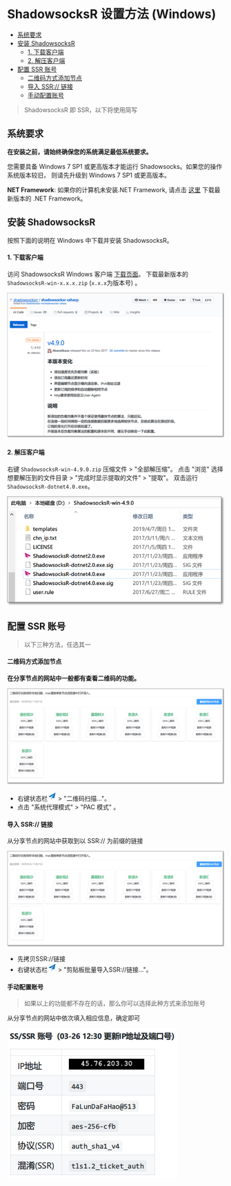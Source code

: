 # ShadowsocksR 设置方法 (Windows)

- [系统要求](#系统要求)
- [安装 ShadowsocksR](#安装-shadowsocksr)
	- [1. 下载客户端](#1-下载客户端)
	- [2. 解压客户端](#2-解压客户端)
- [配置 SSR 账号](#配置-ssr-账号)
	- [二维码方式添加节点](#二维码方式添加节点)
	- [导入 SSR:// 链接](#导入-ssr-链接)
	- [手动配置账号](#手动配置账号)


>  ShadowsocksR 即 SSR，以下将使用简写

## 系统要求

**在安装之前，请始终确保您的系统满足最低系统要求。**

您需要具备 Windows 7 SP1 或更高版本才能运行 Shadowsocks。如果您的操作系统版本较旧， 则请先升级到  Windows 7 SP1 或更高版本。

**NET Framework**: 如果你的计算机未安装.NET Framework, 请点击 [这里](https://dotnet.microsoft.com/download/dotnet-framework) 下载最新版本的 .NET Framework。

## 安装 ShadowsocksR

按照下面的说明在 Windows 中下载并安装 ShadowsocksR。

#### 1. 下载客户端

访问 ShadowsocksR Windows 客户端 [下载页面](https://github.com/shadowsocksrr/shadowsocksr-csharp/releases)。
下载最新版本的 `ShadowsocksR-win-x.x.x.zip`  (`x.x.x`为版本号) 。

![](./images/ssr/win-1.png)

#### 2. 解压客户端

右键 `ShadowsocksR-win-4.9.0.zip` 压缩文件 > "全部解压缩"。
点击 "浏览" 选择想要解压到的文件目录 > "完成时显示提取的文件" > "提取"。
双击运行 `ShadowsocksR-dotnet4.0.exe`。

![](./images/ssr/win-2.png)



## 配置 SSR 账号

> 以下三种方法，任选其一

#### 二维码方式添加节点

**在分享节点的网站中一般都有查看二维码的功能。**

![](./images/ssr/win-3.png)

- 右键状态栏![ss icon](./images/ssr/win-icon.png)  > "二维码扫描..."。
- 点击 "系统代理模式" > "PAC 模式" 。



#### 导入 SSR:// 链接

从分享节点的网站中获取到以 SSR:// 为前缀的链接

![](./images/ssr/win-4.png)

- 先拷贝SSR://链接
- 右键状态栏![ss icon](./images/ssr/win-icon.png)  > "剪贴板批量导入SSR://链接..."。



#### 手动配置账号

> 如果以上的功能都不存在的话，那么你可以选择此种方式来添加账号

从分享节点的网站中依次填入相应信息，确定即可

![](./images/ssr/win-5.png)
